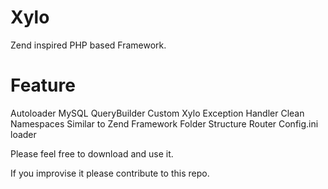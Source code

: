Xylo
====

Zend inspired PHP based Framework. 

Feature
=======

Autoloader
MySQL QueryBuilder
Custom Xylo Exception Handler
Clean Namespaces
Similar to Zend Framework Folder Structure
Router
Config.ini loader 

Please feel free to download and use it.

If you improvise it please contribute to this repo.

